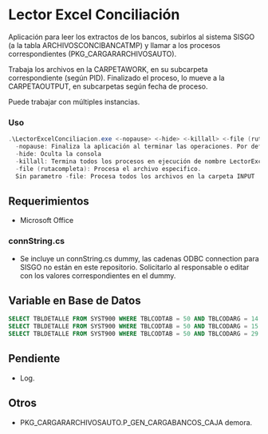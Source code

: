 # Lector Excel Conciliación
Aplicación para leer los extractos de los bancos, subirlos al sistema SISGO (a la tabla ARCHIVOSCONCIBANCATMP) y llamar a los procesos correspondientes (PKG_CARGARARCHIVOSAUTO).

Trabaja los archivos en la CARPETAWORK, en su subcarpeta correspondiente (según PID). Finalizado el proceso, lo mueve a la CARPETAOUTPUT, en subcarpetas según fecha de proceso.

Puede trabajar con múltiples instancias.


### Uso

```powershell
.\LectorExcelConciliacion.exe <-nopause> <-hide> <-killall> <-file (rutacompleta) ... -file (rutacompleta)>
  -nopause: Finaliza la aplicación al terminar las operaciones. Por defecto, pausa la aplicación.
  -hide: Oculta la consola
  -killall: Termina todos los procesos en ejecución de nombre LectorExcelConciliacion.exe.
  -file (rutacompleta): Procesa el archivo especifico.
  Sin parametro -file: Procesa todos los archivos en la carpeta INPUT
```

## Requerimientos
 - Microsoft Office

### connString.cs
 - Se incluye un connString.cs dummy, las cadenas ODBC connection para SISGO no están en este repositorio.
Solicitarlo al responsable o editar con los valores correspondientes en el dummy.

## Variable en Base de Datos
```SQL
SELECT TBLDETALLE FROM SYST900 WHERE TBLCODTAB = 50 AND TBLCODARG = 14 --CARPETAINPUT
SELECT TBLDETALLE FROM SYST900 WHERE TBLCODTAB = 50 AND TBLCODARG = 15 --CARPETAOUTPUT
SELECT TBLDETALLE FROM SYST900 WHERE TBLCODTAB = 50 AND TBLCODARG = 29 --CARPETAWORK
```

## Pendiente
 - Log.

## Otros
 - PKG_CARGARARCHIVOSAUTO.P_GEN_CARGABANCOS_CAJA demora.

